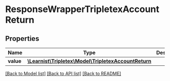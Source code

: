 # ResponseWrapperTripletexAccountReturn

## Properties
Name | Type | Description | Notes
------------ | ------------- | ------------- | -------------
**value** | [**\Learnist\Tripletex\Model\TripletexAccountReturn**](TripletexAccountReturn.md) |  | [optional] 

[[Back to Model list]](../../README.md#documentation-for-models) [[Back to API list]](../../README.md#documentation-for-api-endpoints) [[Back to README]](../../README.md)

